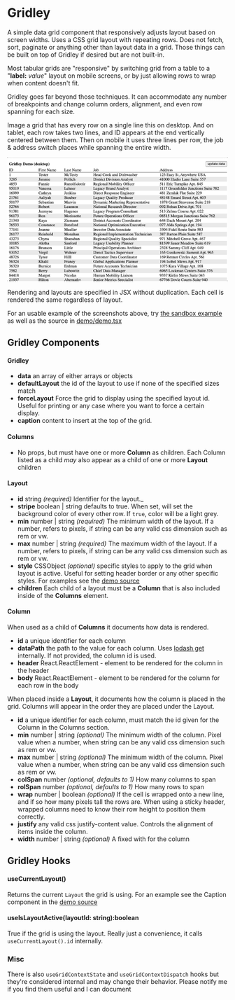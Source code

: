 # Gridley

A simple data grid component that responsively adjusts layout based on screen widths.  Uses a CSS grid layout with repeating rows.  Does not fetch, sort, paginate or anything other than layout data in a grid.  Those things can be built on top of Gridley if desired but are not built-in.

Most tabular grids are "responsive" by switching grid from a table to a "**label:** _value_" layout on mobile screens, or by just allowing rows to wrap when content doesn't fit.

Gridley goes far beyond those techniques.  It can accommodate any number of breakpoints and change column orders, alignment, and even row spanning for each size.

Image a grid that has every row on a single line this on desktop.  And on tablet, each row takes two lines, and ID appears at the end vertically centered between them.  Then on mobile it uses three lines per row, the job & address switch places while spanning the entire width.


![screen capture](demo/screencap.gif)


Rendering and layouts are specified in JSX without duplication.  Each cell is rendered the same regardless of layout.

For an usable example of the screenshots above, try [the sandbox example](https://codesandbox.io/s/stxg2g?module=/example.tsx) as well as the source in [demo/demo.tsx](demo/demo.tsx)

## Gridley Components

#### Gridley

 * **data** an array of either arrays or objects
 * **defaultLayout** the id of the layout to use if none of the specified sizes match
 * **forceLayout** Force the grid to display using the specified layout id.  Useful for printing or any case where you want to force a certain display.
 * **caption** content to insert at the top of the grid.

#### Columns

 * No props, but must have one or more **Column** as children.  Each Column listed as a child _may_ also appear as a child of one or more **Layout** children

#### Layout
 * **id** string _(required)_  Identifier for the layout._
 * **stripe** boolean | string defaults to true.  When set, will set the background color of every other row.  If `true`, color will be a light grey.
 * **min** number | string _(required)_ The minimum width of the layout. If a number, refers to pixels, if string can be any valid css dimension such as rem or vw.
 * **max** number | string _(required)_ The maximum width of the layout. If a number, refers to pixels, if string can be any valid css dimension such as rem or vw.
 * **style** CSSObject _(optional)_ specific styles to apply to the grid when layout is active.  Useful for setting header border or any other specific styles.  For examples see the [demo source](demo/demo.tsx)
 * **children**  Each child of a layout must be a **Column** that is also included inside of the **Columns** element.


#### Column

When used as a child of **Columns** it documents how data is rendered.

 * **id** a unique identifier for each column
 * **dataPath** the path to the value for each column.  Uses [lodash get](https://lodash.com/docs/4.17.15#get) internally.  If not provided, the column id is used.
 * **header** React.ReactElement - element to be rendered for the column in the header
 * **body** React.ReactElement - element to be rendered for the column for each row in the body

When placed inside a **Layout**, it documents how the column is placed in the grid.  Columns will appear in the order they are placed under the Layout.

 * **id** a unique identifier for each column, must match the id given for the Column in the Columns section.
 * **min** number | string _(optional)_ The minimum width of the column. Pixel value when a number, when string can be any valid css dimension such as rem or vw.
 * **max** number | string _(optional)_ The minimum width of the column. Pixel value when a number, when string can be any valid css dimension such as rem or vw.
 * **colSpan** number _(optional, defaults to 1)_ How many columns to span
 * **rolSpan** number _(optional, defaults to 1)_ How many rows to span
 * **wrap** number | boolean _(optional)_ If the cell is wrapped onto a new line, and if so how many pixels tall the rows are.  When using a sticky header, wrapped columns need to know their row height to position them correctly.
 * **justify** any valid css justify-content value.  Controls the alignment of items inside the column.
 * **width** number | string _(optional)_ A fixed with for the column

## Gridley Hooks

#### useCurrentLayout()

Returns the current `Layout` the grid is using.  For an example see the Caption component in the [demo source](demo/demo.tsx)

#### useIsLayoutActive(layoutId: string):boolean

True if the grid is using the layout.  Really just a convenience, it calls `useCurrentLayout().id` internally.

### Misc

There is also `useGridContextState` and `useGridContextDispatch` hooks but they're considered internal and may change their behavior.  Please notify me if you find them useful and I can document
